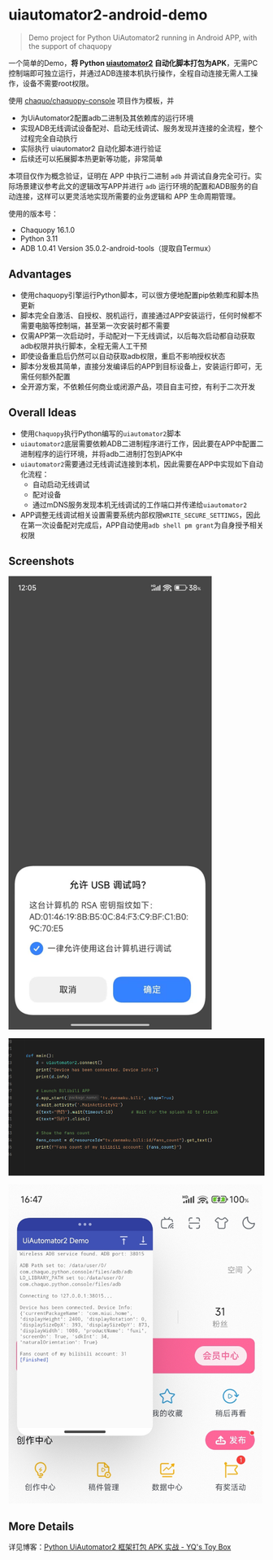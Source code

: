 # uiautomator2-android-demo

> Demo project for Python UiAutomator2 running in Android APP, with the support of chaquopy

一个简单的Demo，**将 Python [uiautomator2](https://github.com/openatx/uiautomator2) 自动化脚本打包为APK**，无需PC控制端即可独立运行，并通过ADB连接本机执行操作，全程自动连接无需人工操作，设备不需要root权限。

使用 [chaquo/chaquopy-console](https://github.com/chaquo/chaquopy-console) 项目作为模板，并

- 为UiAutomator2配置adb二进制及其依赖库的运行环境
- 实现ADB无线调试设备配对、启动无线调试、服务发现并连接的全流程，整个过程完全自动执行
- 实际执行 uiautomator2 自动化脚本进行验证
- 后续还可以拓展脚本热更新等功能，非常简单

本项目仅作为概念验证，证明在 APP 中执行二进制 `adb` 并调试自身完全可行。实际场景建议参考此文的逻辑改写APP并进行 `adb` 运行环境的配置和ADB服务的自动连接，这样可以更灵活地实现所需要的业务逻辑和 APP 生命周期管理。

使用的版本号：

- Chaquopy 16.1.0
- Python 3.11
- ADB 1.0.41 Version 35.0.2-android-tools（提取自Termux）

## Advantages

- 使用chaquopy引擎运行Python脚本，可以很方便地配置pip依赖库和脚本热更新
- 脚本完全自激活、自授权、脱机运行，直接通过APP安装运行，任何时候都不需要电脑等控制端，甚至第一次安装时都不需要
- 仅需APP第一次启动时，手动配对一下无线调试，以后每次启动都自动获取adb权限并执行脚本，全程无需人工干预
- 即使设备重启后仍然可以自动获取adb权限，重启不影响授权状态
- 脚本分发极其简单，直接分发编译后的APP到目标设备上，安装运行即可，无需任何额外配置
- 全开源方案，不依赖任何商业或闭源产品，项目自主可控，有利于二次开发

## Overall Ideas

- 使用`Chaquopy`执行Python编写的`uiautomator2`脚本
- `uiautomator2`底层需要依赖ADB二进制程序进行工作，因此要在APP中配置二进制程序的运行环境，并将adb二进制打包到APK中
- `uiautomator2`需要通过无线调试连接到本机，因此需要在APP中实现如下自动化流程：
  - 自动启动无线调试
  - 配对设备
  - 通过mDNS服务发现本机无线调试的工作端口并传递给`uiautomator2`
- APP调整无线调试相关设置需要系统内部权限`WRITE_SECURE_SETTINGS`，因此在第一次设备配对完成后，APP自动使用`adb shell pm grant`为自身授予相关权限

## Screenshots

<img src="docs/1.jpg" width="400" />

![](docs/2.png)

<img src="docs/3.jpg" width="500" />

## More Details

详见博客：[Python UiAutomator2 框架打包 APK 实战 - YQ's Toy Box](https://blog.openyq.top/posts/35685/)
